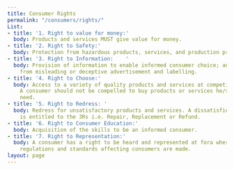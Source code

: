 ```yaml
---
title: Consumer Rights
permalink: "/consumers/rights/"
List:
- title: '1. Right to value for money:'
  body: Products and services MUST give value for money.
- title: '2. Right to Safety:'
  body: Protection from hazardous products, services, and production processes.
- title: '3. Right to Information:    '
  body: Provision of information to enable informed consumer choice; and protection
    from misleading or deceptive advertisement and labelling.
- title: '4. Right to Choose:'
  body: Access to a variety of quality products and services at competitive prices.
    A consumer should not be compelled to buy products or services he/she does not
    need.
- title: '5. Right to Redress: '
  body: Redress for unsatisfactory products and services. A dissatisfied consumer
    is entitled to the 3Rs i.e. Repair, Replacement or Refund.
- title: '6. Right to Consumer Education:'
  body: Acquisition of the skills to be an informed consumer.
- title: '7. Right to Representation:'
  body: A consumer has a right to be heard and represented at fora where policies,
    regulations and standards affecting consumers are made.
layout: page
---
```


